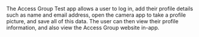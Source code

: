 The Access Group Test app allows a user to log in, add their profile details such as name and email address, open the camera app to take a profile picture, 
and save all of this data. The user can then view their profile information, and also view the Access Group website in-app. 

